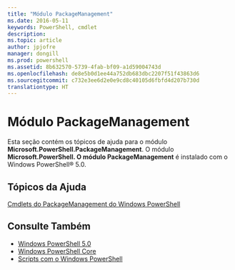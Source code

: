 ```yaml
---
title: "Módulo PackageManagement"
ms.date: 2016-05-11
keywords: PowerShell, cmdlet
description: 
ms.topic: article
author: jpjofre
manager: dongill
ms.prod: powershell
ms.assetid: 8b632570-5739-4fab-bf09-a1d59004743d
ms.openlocfilehash: de8e5b0d1ee44a752db683dbc2207f51f43863d6
ms.sourcegitcommit: c732e3ee6d2e0e9cd8c40105d6fbfd4d207b730d
translationtype: HT
---
```

# <a name="packagemanagement-module"></a>Módulo PackageManagement
Esta seção contém os tópicos de ajuda para o módulo **Microsoft.PowerShell.PackageManagement**. O módulo **Microsoft.PowerShell. O módulo PackageManagement** é instalado com o Windows PowerShell® 5.0.

## <a name="help-topics"></a>Tópicos da Ajuda
[Cmdlets do PackageManagement do Windows PowerShell](http://technet.microsoft.com/library/dn890706(v=wps.640).aspx)

## <a name="see-also"></a>Consulte Também
- [Windows PowerShell 5.0](Windows-PowerShell-5.0.md)
- [Windows PowerShell Core](https://technet.microsoft.com/en-us/library/4b75f1e4-f327-48f3-92ab-bf5435094d41)
- [Scripts com o Windows PowerShell](../../getting-started/fundamental/Scripting-with-Windows-PowerShell.md)

